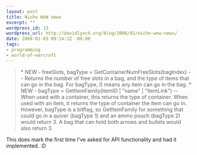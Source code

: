 ```yaml
--- 
layout: post
title: Niche WoW news
excerpt: ""
wordpress_id: 13
wordpress_url: http://davidlynch.org/blog/2008/01/niche-wow-news/
date: 2008-01-03 09:14:12 -06:00
tags: 
- programming
- world-of-warcraft
---
```

<blockquote cite="http://www.wowinterface.com/forums/showthread.php?threadid=13953">* NEW - freeSlots, bagType = GetContainerNumFreeSlots(bagIndex) -- Returns the number of free slots in a bag, and the type of items that can go in the bag. For bagType, 0 means any item can go in the bag.
* NEW - bagType = GetItemFamily(itemID | "name" | "itemLink") -- When used with a container, this returns the type of container. When used with an item, it returns the type of container the item can go in. However, bagType is a bitflag, so GetItemFamily for something that could go in a quiver (bagType 1) and an ammo pouch (bagType 2) would return 3. A bag that can hold both arrows and bullets would also return 3.</blockquote>

This does mark the first time I've asked for API functionality and had it implemented. :D
